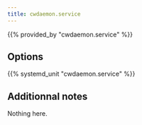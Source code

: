 ```yaml
---
title: cwdaemon.service
---
```


{{% provided_by "cwdaemon.service" %}}

## Options

{{% systemd_unit "cwdaemon.service" %}}

## Additionnal notes

Nothing here.